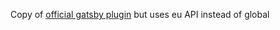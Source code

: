 Copy of [official gatsby plugin](https://github.com/gatsbyjs/gatsby/blob/master/packages/gatsby-source-lever/) but uses eu API instead of global